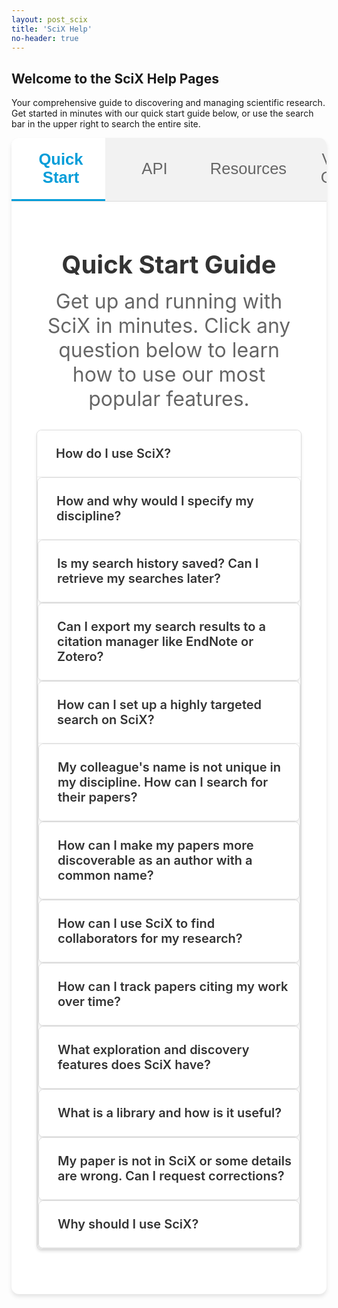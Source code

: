 ```yaml
---
layout: post_scix
title: 'SciX Help'
no-header: true
---
```


<div class="help-page">
<h2>Welcome to the SciX Help Pages</h2>

<p>Your comprehensive guide to discovering and managing scientific research. Get started in minutes with our quick start guide below, or use the search bar in the upper right to search the entire site.</p>

<!-- Tabbed Interface -->
<div class="tabbed-interface">
  <div class="tab-navigation">
    <button class="tab-button active" onclick="openTab(event, 'quickstart')">
      <span class="tab-icon"><i class="fa fa-rocket"></i></span>
      Quick Start
    </button>
    <button class="tab-button" onclick="openTab(event, 'api')">
      <span class="tab-icon"><i class="fa fa-code"></i></span>
      API
    </button>
    <button class="tab-button" onclick="openTab(event, 'resources')">
      <span class="tab-icon"><i class="fa fa-compass"></i></span>
      Resources
    </button>
    <button class="tab-button" onclick="openTab(event, 'video')">
      <span class="tab-icon"><i class="fa fa-play-circle"></i></span>
      Video Guide
    </button>
  </div>

  <!-- Quick Start Tab (Default Active) -->
  <div id="quickstart" class="tab-content active">
    <div class="tab-header">
      <h2>Quick Start Guide</h2>
      <p>Get up and running with SciX in minutes. Click any question below to learn how to use our most popular features.</p>
    </div>

<div class="faq-container">
    <div class="faq-item" id="how-to-search">
      <div class="faq-question" onclick="toggleFAQ('faq1')">
        <h3>How do I use SciX?</h3>
        <span class="faq-toggle">+</span>
      </div>
      <div class="faq-answer" id="faq1">
        <p>SciX is a powerful literature search platform that's simple to use. Type any keyword, topic, or author name and hit return for relevant results. For precise results, use targeted search fields:</p>
        
        <ul>
          <li><strong>Basic search:</strong> Searches all record metadata. Type <code>"hurricane"</code> to find 25,000+ records, including papers about hurricanes and papers by authors such as O. Hurricane. Or type <code>"Crutzen"</code>  to find 600+ results by various authors named Crutzen. </li>
          <li><strong>Topic search:</strong> Click abstract + year fields → <code>abs:"hurricane" year:2024-2025</code> → Recent hurricane papers</li>
          <li><strong>Author search:</strong> Click first author + year → <code>first_author:"Crutzen, Paul" year:1990</code> → His 4 first-author papers from 1990</li>
          <li><strong>Collaboration search:</strong> Click author twice + institution → <code>author:"Crutzen" author:"Andreae" inst:"Max Planck"</code> → Their joint Max Planck work</li>
        </ul>
        
        <p>See our <a href="{{ site.baseurl }}/scixhelp/gettingstarted-scix">Getting Started Tutorial</a> for more tips.</p>
      </div>
    </div>
    
    <div class="faq-item" id="create-account">
    <div class="faq-question" onclick="toggleFAQ('faq17')">
      <h3>Do I need an account to use SciX?</h3>
      <span class="faq-toggle">+</span>
    </div>
    <div class="faq-answer" id="faq17">
       <p>No, you do not need an account to use SciX. However, there are benefits to creating an account:</p>
       <ul>
         <li><strong>Alerts:</strong> Set up alerts to get updates on your favorite topics, authors, or papers using the bell icon</li>
         <li><strong>Libraries:</strong> Create and manage <a href="{{ site.baseurl }}/scixhelp/libraries-scix">personal libraries</a> to organize your research and share with colleagues</li>
         <li><strong>ORCiD integration:</strong> <a href="{{ site.baseurl }}/scixhelp/orcid-scix">Claim your papers</a> and get guaranteed author matches</li>
         <li><strong>Default discipline settings:</strong> Set your preferred discipline and search result sorting that persist across sessions</li>
         <li><strong>External links:</strong> Easy access to full-text articles and external resources by connecting your library subscriptions</li>
       </ul>
    </div>
  </div>
 
   <div class="faq-item" id="discipline-selection">
    <div class="faq-question" onclick="toggleFAQ('faq16')">
      <h3>How and why would I specify my discipline?</h3>
      <span class="faq-toggle">+</span>
    </div>
    <div class="faq-answer" id="faq16">
      <p>Specify your discipline to boost relevant content and improve search results:</p>
      
        <p><strong>Choose discpline from the top-left menu (boosts content):</strong> Select a preferred discipline for your search. Note: "General Science" corresponds primarily to physics, computer science, and chemistry content. This choice doesn't filter out other disciplines but <em>boosts the most relevant content</em> to appear closer to the top of your search results.</p>
      
      <p><strong>Left panel (filters content):</strong> Select a collection by discipline to <strong>filter out results</strong> that don't belong to your selected discipline. This gives you a more focused view of results within your field.</p>
      
      <p><strong>Account benefits:</strong> If you <a href="https://scixplorer.org/user/account/register">create an account</a>, you can select your discipline once and it will stay selected for your future searches until you change it.</p>
      
        <p>Learn more about the <a href="#create-account">benefits of creating an account</a>.</p>
    </div>
  </div>

  <div class="faq-item" id="search-history">
    <div class="faq-question" onclick="toggleFAQ('faq15')">
      <h3>Is my search history saved? Can I retrieve my searches later?</h3>
      <span class="faq-toggle">+</span>
    </div>
    <div class="faq-answer" id="faq15">
      <p>We don't track or save your search history, though we may offer an optional "recent searches" feature in the future.</p>
      <ul>
        <li><strong>No personal tracking:</strong> We collect aggregate search data but can't track back to you</li>
        <li><strong>Email alerts:</strong> Use bell button to set up notifications for your search</li>
        <li><strong>Save searches:</strong> After signing into your account, click the Bulk Actions menu → Add to Library. In the new library, note query in description</li>
        <li><strong>Revisit anytime:</strong> Access saved searches through your libraries</li>
      </ul>
      <p>Learn more about <a href="{{ site.baseurl }}/scixhelp/libraries-scix">library management</a> and <a href="{{ site.baseurl }}/scixhelp/userpreferences-scix/myscix">email notifications</a>.</p>
    </div>
  </div>

  <div class="faq-item" id="export-citations">
    <div class="faq-question" onclick="toggleFAQ('faq14')">
      <h3>Can I export my search results to a citation manager like EndNote or Zotero?</h3>
      <span class="faq-toggle">+</span>
    </div>
    <div class="faq-answer" id="faq14">
      <p>Yes! Export your search results to citation managers:</p>
      <ul>
        <li><strong>Bulk Actions menu:</strong> Export search results in most scientific reference formats</li>
        <li><strong>Supported formats:</strong> EndNote, Zotero, BibTeX, RIS, AGU, and most other formats used in Earth and space sciences, physics, and mathematics</li>
        <li><strong>Libraries:</strong> Same export options available for saved libraries</li>
      </ul>
      <!-- <p>Learn more about <a href="{{ site.baseurl }}/scixhelp/actions-scix/export">export options</a> and <a href="{{ site.baseurl }}/scixhelp/libraries-scix">library management</a>.</p> -->
    </div>
  </div>

  <div class="faq-item" id="targeted-search">
    <div class="faq-question" onclick="toggleFAQ('faq2')">
      <h3>How can I set up a highly targeted search on SciX?</h3>
      <span class="faq-toggle">+</span>
    </div>
    <div class="faq-answer" id="faq2">
      <p>Get precise results by being specific and combining details. Use field searches, operators, and filters:</p>
      <ul>
        <li><strong>Search text fields:</strong> <code>abs:</code>, <code>title:</code>, <code>full:</code>, <code>ack:</code></li>
        <li><strong>Search other fields:</strong> <code>author:</code>, <code>first_author:</code>, <code>year:</code>, <code>doctype:</code>, etc.</li>
        <li><strong>Combine fields: </strong> Use AND, OR, EXCLUDE (-), exact match (=) operators to combine different fields. If you enter more than one term, results must include all of them (i.e., default operator is AND).</li>
        <li><strong>Filter results:</strong> Use left panel filters after searching</li>
      </ul>
      
      <div class="search-examples-toggle" onclick="toggleSearchExamples()">
        <h4><i class="fa fa-search"></i> Search Examples <span class="examples-toggle">+</span></h4>
      </div>
      <div class="search-examples-content" id="search-examples">
        <div class="example-section">
          <h5>Author & Institution Searches:</h5>
          <ul>
            <li><code>author:"Manabe, Syukuro" year:1965-1970</code> → His early climate work</li>
            <li><code>first_author:"Haigh, Joanna" inst:"Imp Coll London"</code> → Her Imperial College papers</li>
          </ul>
        </div>
        <div class="example-section">
          <h5>Topic & Publication Searches:</h5>
          <ul>
            <li><code>abs:"volcano" full:"Fagradalsfjall" pubdate:[<"2021-02-01"]</code> → Pre-2021 volcano papers</li>
            <li><code>abs:"volcano" title:Krakatoa bibstem:"Natur"</code> → Nature volcano papers. See how to specify the <code>bibstem</code> for all journals <a href="https://www.scixplorer.org/journalsdb" target="_blank">here</a>.</li>
          </ul>
        </div>
        <div class="example-section">
          <h5>Combining with AND/OR:</h5>
          <ul>
            <li><code>author:("Manabe" OR "Wetherald") AND doctype:(inproceedings OR abstract)</code> → Conference papers by either</li>
            <li><code>author:"Lidmar-Bergström" title:("saprolite" OR "weathering")</code> → Her papers on either topic</li>
          </ul>
        </div>
        <div class="example-section">
          <h5>Excluding with Minus (-):</h5>
          <ul>
            <li><code>author:("Manabe" OR "Wetherald") -ack:NOAA</code> → Their papers without NOAA mentions</li>
            <li><code>author:"Cazenave" property:refereed -body:(precession OR nutation)</code> → Her refereed papers excluding Earth orientation</li>
          </ul>
        </div>
        <div class="example-section">
          <h5>Exact Match with Equals (=):</h5>
          <ul>
            <li><code>=author:"Makhubela, Tebogo V" abstract:"mine"</code> → Exact name match with "mine" in abstract</li>
            <li><code>author:"Makhubela, Tebogo V" =abstract:"mine" -abstract:"mining"</code> → Exact "mine" but not "mining"</li>
          </ul>
        </div>
      </div>
      
      <p>Learn more about <a href="{{ site.baseurl }}/scixhelp/search-scix">advanced search techniques</a>.</p>
    </div>
  </div>
  
  <div class="faq-item" id="common-name-search">
    <div class="faq-question" onclick="toggleFAQ('faq3')">
      <h3>My colleague's name is not unique in my discipline. How can I search for their papers?</h3>
      <span class="faq-toggle">+</span>
    </div>
    <div class="faq-answer" id="faq3">
      <p>Common names like "Sun, Jin" (6.5K results) or "Smith, John" (13.2K results) can be tricky. Below are some strategies that can help.</p>
      <p>Example 1:</p>
      <ul>
        <li><strong>Be specific:</strong> <code>author:"Smith, J. S."</code> or <code>=author:"Smith, J"</code> → exact matches</li>
        <li><strong>Use ORCiD:</strong> <code>orcid:"0000-0001-6066-793X"</code> → guaranteed author match (click green ORCiD icon next to an author name to search by their ORCiD")</li>
      </ul>
      <p>Example 2:</p>
      <ul>
        <li><strong>Add topics:</strong> <code>author:"Sun, Jin"</code> AND <code>abs:"electromagnetic"</code> → filter by research area (6.5K results → ~150 results)</li>
        <li><strong>Author box filters:</strong> Click arrow next to author name → expand name variants → include/exclude specific variants or co-authors</li>
        <li><strong>Filter institutions (if known):</strong> Left panel → Institutions → Select "OR St U" or "ETH Zurich" (6.5K results → ~500). Find institution abbreviations <a href="https://github.com/adsabs/CanonicalAffiliations/blob/master/parent_child.tsv" target="_blank">here</a>.</li>
        <li><strong>Explore </strong>Menu → <strong>Author network:</strong> Select group of known collaborators → Add to filter and search. Results in the few papers of interest</li>
      </ul>
      <p>Learn more about <a href="{{ site.baseurl }}/scixhelp/search-scix">advanced search techniques</a> and <a href="{{ site.baseurl }}/scixhelp/gettingstarted-scix/common-name">author search methods</a>.</p>
    </div>
  </div>
  
  <div class="faq-item" id="make-papers-discoverable">
    <div class="faq-question" onclick="toggleFAQ('faq4')">
      <h3>How can I make my papers more discoverable as an author with a common name?</h3>
      <span class="faq-toggle">+</span>
    </div>
    <div class="faq-answer" id="faq4">
      <p>Make your work easier to find:</p>
      <ul>
        <li><strong>Full name:</strong> Include middle initials for more specific matches</li>
        <li><strong>Stay consistent:</strong> Use same name format across all papers</li>
        <li><strong>Get ORCiD:</strong> <a href="https://orcid.org/">Create ID</a>, share on profiles, use on submissions, and <a href="{{ site.baseurl }}/scixhelp/orcid-scix">claim papers</a> in SciX</li>
        <li><strong>Name changes:</strong> <a href="{{ site.baseurl }}/scixhelp/policies-scix/name-changes/">See our name change policy</a> or <a href="mailto:help@scixplorer.org">email us</a> to link name variations</li>
        <li><strong>Share work:</strong> <a href="{{ site.baseurl }}/scixhelp/libraries-scix">Create public library</a> to showcase your papers</li>
      </ul>
    </div>
  </div>
  
  <div class="faq-item" id="find-collaborators">
    <div class="faq-question" onclick="toggleFAQ('faq5')">
      <h3>How can I use SciX to find collaborators for my research?</h3>
      <span class="faq-toggle">+</span>
    </div>
    <div class="faq-answer" id="faq5">
      <p>Search your topic (e.g., <code>abs:"sea level rise"</code> or <code>author:"Mitrovica, Jerry"</code>) then explore:</p>
      <ul>
        <li><strong>Explore Menu:</strong>
          <ul>
            <li><strong>Author networks:</strong> See who works together. Select individual authors or group of collaborators → Add to filter and search to see their papers.</li>
            <li><strong>Similar work:</strong> Search for your own papers and use the similar search to see related papers and authors. Learn more about <a href="{{ site.baseurl }}/scixhelp/search-scix/second-order/">similar search</a>.</li>
          </ul>
        </li>        
        <li><strong>Institution search:</strong> <code>inst:"Harvard U"</code> → find researchers at specific places</li>
        <li><strong>Funded projects:</strong> <code>abs:"sea level rise" doctype:proposal has:credit</code> → find published authors who were funded to work on this topic</li>
        <li><strong>Citations:</strong> Search for <code>citations(author:”Mitrovica, Jerry”)</code>. Click on the <strong>Explore</strong> menu to create a paper network or an author network of these citations</li>
      </ul>
      <p>Learn more in our <a href="{{ site.baseurl }}/scixhelp/gettingstarted-scix">Getting Started Tutorial</a>.</p>
    </div>
  </div>
  
  <div class="faq-item" id="track-citations">
    <div class="faq-question" onclick="toggleFAQ('faq6')">
      <h3>How can I track papers citing my work over time?</h3>
      <span class="faq-toggle">+</span>
    </div>
    <div class="faq-answer" id="faq6">
      <p>Track who's citing your work:</p>
      <ul>
        <li><strong>All citations:</strong> <code>citations(author:"Your Name")</code> → see papers citing your work</li>
        <li><strong>Specific papers:</strong> <code>citations(identifier:"PAPER_ID")</code> → track individual papers</li>
        <li><strong>Set alerts:</strong> Save searches by clicking the bell icon → get notified of new citations</li>
        <li><strong>View metrics:</strong> <strong>Metrics</strong> feature → see citation trends</li>
      </ul>
      <p>Learn more about <a href="{{ site.baseurl }}/scixhelp/search-scix/citations-and-references">finding citations</a> and <a href="{{ site.baseurl }}/scixhelp/libraries-scix">library management</a>.</p>
    </div>
  </div>
  
  <div class="faq-item" id="exploration-features">
    <div class="faq-question" onclick="toggleFAQ('faq7')">
      <h3>What exploration and discovery features does SciX have?</h3>
      <span class="faq-toggle">+</span>
    </div>
    <div class="faq-answer" id="faq7">
      <p>Discover new research with these powerful tools:</p>
      <ul>
        <li>Use the <strong>Explore</strong> menu to access:
          <ul>
            <li><strong>Paper Network:</strong> See how papers connect through shared references</li>
            <li><strong>Author Networks:</strong> Visualize who collaborates with whom</li>
            <li><strong>Smart search tools:</strong> <code>similar()</code> → papers like yours, <code>trending()</code> → what's popular, <code>useful()</code> → methods & tools, <code>reviews()</code> → top papers that cite your search results. Learn more about these <a href="{{ site.baseurl }}/scixhelp/search-scix/second-order/">advanced search tools</a></li>
          </ul>
        </li>
        <li><strong>Co-reads:</strong> See what else people who read your paper also read</li>
        <li><strong>Highlights:</strong> Turn on using gear button above search results</li>
        <li><strong>Data & Software:</strong> <code>similar(PAPER_ID) doctype:software OR doctype:data</code> → find software or data relevant to a paper's topic</li>
      </ul>
    </div>
  </div>
    
  <div class="faq-item" id="what-is-library">
    <div class="faq-question" onclick="toggleFAQ('faq9')">
      <h3>What is a library and how is it useful?</h3>
      <span class="faq-toggle">+</span>
    </div>
    <div class="faq-answer" id="faq9">
      <p>Libraries help you organize and manage your research:</p>
      <ul>
        <li><strong>Group papers:</strong> Organize by topic, project, or any way you want</li>
        <li><strong>Build collections:</strong> Gather comprehensive lists for literature reviews</li>
        <li><strong>Share with others:</strong> Make public libraries or collaborate with colleagues</li>
        <li><strong>Export citations:</strong> Download in AGU, BibTeX, RIS, or other popular formats</li>
        <li><strong>Track impact:</strong> See citation patterns and metrics for your papers</li>
        <li><strong>Find connections:</strong> Use Paper Network to see how papers relate</li>
      </ul>
      <p>Learn how to <a href="{{ site.baseurl }}/scixhelp/libraries-scix/creating-libraries">create and manage libraries</a> (requires creating an account).</p>
    </div>
  </div>
  
  <div class="faq-item" id="request-corrections">
    <div class="faq-question" onclick="toggleFAQ('faq11')">
      <h3>My paper is not in SciX or some details are wrong. Can I request corrections?</h3>
      <span class="faq-toggle">+</span>
    </div>
    <div class="faq-answer" id="faq11">
      <p>Yes! Here's how to request corrections:</p>
      <ul>
        <li><strong>Missing papers:</strong> Use our <a href="https:/scixplorer.org/feedback/missingrecord">Submit Abstract Form</a> to report missing papers</li>
        <li><strong>Wrong details:</strong> Use the same form to report errors in existing records</li>
        <li><strong>Timing:</strong> New arXiv papers appear daily, published articles weekly</li>
        <li><strong>What we cover:</strong> Refereed articles, arXiv preprints, conference papers, and other scholarly works</li>
        <li><strong>Data sources:</strong> We work with publishers and arXiv for comprehensive coverage</li>
      </ul>
      <p>For other help, contact us at <a href="mailto:help@scixplorer.org">help@scixplorer.org</a>.</p>
    </div>
  </div>
    
  <div class="faq-item" id="why-use-scix">
    <div class="faq-question" onclick="toggleFAQ('faq13')">
      <h3>Why should I use SciX?</h3>
      <span class="faq-toggle">+</span>
    </div>
    <div class="faq-answer" id="faq13">
      <p>SciX makes research discovery and management easier:</p>
      <ul>
         <li><strong>Comprehensive coverage:</strong> Access millions of records — scientific papers, conference proceedings, PhD theses, data, software, proposals, and more — covering Earth and space sciences and related fields</li>
        <li><strong>Smart search:</strong> Find exactly what you need with powerful search tools and filters</li>
        <li><strong>Discover connections:</strong> See how papers, authors, and ideas connect through networks</li>
        <li><strong>Organize your work:</strong> Create libraries to manage and share your research</li>
        <li><strong>Track impact:</strong> Monitor citations and analyze the influence of your work</li>
        <li><strong>Stay current:</strong> Find trending papers to discover what's popular in your field</li>
        <li><strong>Free and open:</strong> Access all features without cost or restrictions</li>
        <li><strong>Built by scientists, for scientists:</strong> Designed specifically for the scientific community's needs</li>
      </ul>
      <p>Learn more about what SciX can do for you at <a href="https://www.scixplorer.org/home" target="_blank">scixplorer.org/home</a>.</p>
    </div>
  </div>
</div>

  </div>

  <!-- API Tab -->
  <div id="api" class="tab-content">
    <div class="tab-header">
      <h2>API Access</h2>
      <p>Use SciX programmatically with our comprehensive REST API.</p>
    </div>
    
    <!-- API Note -->
    <div class="api-note">
      <div class="api-note-content">
        <i class="fa fa-info-circle"></i>
        <strong>Note:</strong> SciX uses the same API as ADS (Astrophysics Data System, our sister website). If you're familiar with the ADS API, you can use the same endpoints and authentication methods with SciX.
      </div>
    </div>
    
    <div class="help-content">
      <div class="help-section">
        <h3><i class="fa fa-rocket"></i> First Steps</h3>
        <p>Get up and running with the SciX API in minutes:</p>
        <ul>
          <li><strong>Get your token:</strong> Visit your <a href="https://scixplorer.org/user/settings/token" target="_blank">API token settings</a></li>
          <li><strong>Read the docs:</strong> Check our <a href="https://github.com/adsabs/adsabs-dev-api/blob/master/README.md" target="_blank">introductory API documentation</a></li>
          <li><strong>Try examples:</strong> Explore our <a href="https://github.com/adsabs/adsabs-dev-api" target="_blank">Jupyter notebooks</a> with code samples</li>
        </ul>
      </div>
      
      <div class="help-section">
        <h3><i class="fa fa-book"></i> Full Documentation</h3>
        <p>Comprehensive API reference with interactive examples:</p>
        <ul>
          <li><strong>Interactive docs:</strong> <a href="https://ui.adsabs.harvard.edu/help/api/api-docs.html" target="_blank">Full API documentation</a> with live testing</li>
          <li><strong>Code examples:</strong> Python, R, and other language examples in our <a href="https://github.com/adsabs/adsabs-dev-api" target="_blank">GitHub repository</a></li>
          <li><strong>API terms:</strong> Read our <a href="{{ site.baseurl }}/scixhelp/terms-scix">API terms of use</a></li>
        </ul>
      </div>
      
      <div class="help-section">
        <h3><i class="fa fa-bolt"></i> Key Features</h3>
        <p>The SciX API provides access to:</p>
        <ul>
          <li><strong>Search:</strong> Query millions of scientific papers</li>
          <li><strong>Metrics:</strong> Access citation counts and impact data</li>
          <li><strong>Export:</strong> Download results in various formats (BibTeX, RIS, etc.)</li>
          <li><strong>Libraries:</strong> Manage and access your saved collections</li>
          <li><strong>Author data:</strong> Retrieve author information and networks</li>
        </ul>
      </div>
      
      <div class="help-section">
        <h3><i class="fa fa-cog"></i> Rate Limits & Support</h3>
        <p>API usage guidelines and support:</p>
        <ul>
          <li><strong>Rate limits:</strong> Free accounts have generous limits for most use cases</li>
          <li><strong>Higher limits:</strong> Contact us for increased rate limits if needed</li>
          <li><strong>Support:</strong> Email <a href="mailto:help@scixplorer.org">help@scixplorer.org</a> for API questions</li>
        </ul>
      </div>
    </div>
  </div>

  <!-- Resources Tab -->
  <div id="resources" class="tab-content">
    <div class="tab-header">
      <h2>Resources & Support</h2>
      <p>Find additional help, stay updated, and get the support you need.</p>
    </div>
    
    <!-- Help Navigation & Contact -->
    <div class="help-navigation-section">
      <div class="help-nav-content">
        <div class="help-nav-item">
          <h3><i class="fa fa-book"></i> Browse Topics</h3>
          <p>All help topics are organized in the left sidebar for easy navigation. Or simply use the search bar in the upper right to search the entire help site</p>
        </div>
        <div class="help-nav-item">
          <h3><i class="fa fa-newspaper-o"></i> Latest Updates</h3>
          <p>Visit the <a href="{{ site.baseurl }}/scixblog">SciX blog</a> for the latest information and updates</p>
        </div>
        <div class="help-nav-item">
          <h3><i class="fa fa-home"></i> Learn More About SciX</h3>
          <p>Discover all the features and capabilities of SciX at <a href="https://scixplorer.org/home" target="_blank">scixplorer.org/home</a></p>
        </div>
        <div class="help-nav-item">
          <h3><i class="fa fa-question-circle"></i> Need More Help?</h3>
          <p>Can't find what you're looking for? <a href="mailto:help@scixplorer.org">Contact us at help@scixplorer.org</a></p>
        </div>
      </div>
    </div>
  </div>

  <!-- Video Guide Tab -->
  <div id="video" class="tab-content">
    <div class="tab-header">
      <h2>Video Tutorial</h2>
      <p>Watch our comprehensive video guide to get started with SciX</p>
    </div>
    <div class="video-container-large">
<div class="scalable scalable-16-9">
  <div class="scalable-content">
    <iframe src="https://www.youtube.com/embed/LeTFmhmPjs0" frameborder="0" allow="autoplay; encrypted-media" allowfullscreen></iframe>
  </div>
</div>
    </div>
  </div>

</div>


<style>
/* SciX Help Page Styles */

.help-page {
  /* Base styles for the help page */
}

.video-container-large {
  max-width: 900px;
  margin: 0 auto;
  background: #F2F2F2;
  border-radius: 12px;
  padding: 20px;
  box-shadow: 0 4px 6px rgba(0, 0, 0, 0.1);
}

.scalable {
  position: relative;
  width: 100%;
  height: 0;
  padding-bottom: 56.25%; /* 16:9 aspect ratio */
}

.scalable-16-9 {
  padding-bottom: 56.25%;
}

.scalable-content {
  position: absolute;
  top: 0;
  left: 0;
  width: 100%;
  height: 100%;
}

.help-navigation-section {
  background: white;
  padding: 50px 20px;
  margin: 40px 0;
  border-top: 1px solid #e9ecef;
}

.help-nav-content {
  display: grid;
  grid-template-columns: repeat(auto-fit, minmax(250px, 1fr));
  gap: 30px;
  max-width: 1000px;
  margin: 0 auto;
}

.help-nav-item {
  text-align: center;
  padding: 20px;
  border-radius: 8px;
  transition: all 0.3s ease;
}

.help-nav-item:hover {
  background: #F2F2F2;
  transform: translateY(-2px);
}

.help-page .help-nav-item h3 {
  font-size: 1.4rem;
  color: #333;
  margin-bottom: 10px;
  font-weight: 600;
}

.help-nav-item p {
  color: #666;
  line-height: 1.5;
  margin: 0;
  font-size: 1.4rem;
}

.help-nav-item a {
  color: #049DD9;
  text-decoration: none;
  font-weight: 500;
}

.help-nav-item a:hover {
  color: #5FBFAE;
  text-decoration: underline;
}

/* API Note Styles */
.api-note {
  background: #f8f9fa;
  border-left: 4px solid #049DD9;
  border-radius: 4px;
  margin: 20px 0 30px 0;
  padding: 0;
  box-shadow: 0 2px 4px rgba(0, 0, 0, 0.1);
}

.api-note-content {
  padding: 15px 20px;
  display: flex;
  align-items: flex-start;
  gap: 10px;
  font-size: 1.4rem;
  line-height: 1.5;
  color: #333;
}

.api-note-content i {
  color: #049DD9;
  font-size: 1.4rem;
  margin-top: 2px;
  flex-shrink: 0;
}

.api-note-content strong {
  color: #049DD9;
  font-weight: 600;
}

/* Search Examples Styles */
.search-examples-toggle {
  background: #f8f9fa;
  border: 1px solid #e9ecef;
  border-radius: 6px;
  padding: 12px 16px;
  margin: 15px 0;
  cursor: pointer;
  transition: all 0.3s ease;
}

.search-examples-toggle:hover {
  background: #e9ecef;
  border-color: #049DD9;
}

.search-examples-toggle h4 {
  margin: 0;
  font-size: 1.4rem;
  color: #333;
  display: flex;
  align-items: center;
  justify-content: space-between;
}

.search-examples-toggle i {
  color: #049DD9;
  margin-right: 8px;
}

.examples-toggle {
  font-size: 1.2rem;
  font-weight: bold;
  color: #049DD9;
}

.search-examples-content {
  display: none;
  background: #f8f9fa;
  border: 1px solid #e9ecef;
  border-top: none;
  border-radius: 0 0 6px 6px;
  padding: 20px;
  margin: -15px 0 15px 0;
}

.search-examples-content.active {
  display: block;
}

.example-section {
  margin-bottom: 20px;
}

.example-section:last-child {
  margin-bottom: 0;
}

.example-section h5 {
  color: #333;
  font-size: 1.3rem;
  margin-bottom: 10px;
  font-weight: 600;
}

.example-section ul {
  margin: 0;
  padding-left: 20px;
}

.example-section li {
  margin-bottom: 8px;
  font-size: 1.4rem;
  line-height: 1.5;
}


.tabbed-interface {
  max-width: 1200px;
  margin: 0 auto;
  background: white;
  border-radius: 12px;
  box-shadow: 0 4px 6px rgba(0, 0, 0, 0.1);
  overflow: hidden;
  margin-bottom: 40px;
}

.tab-navigation {
  display: flex;
  background: #F2F2F2;
  border-bottom: 1px solid #ddd;
  overflow-x: auto;
}

.tab-button {
  flex: 1;
  min-width: 150px;
  padding: 20px 15px;
  border: none;
  background: transparent;
  cursor: pointer;
  display: flex;
  align-items: center;
  justify-content: center;
  gap: 8px;
  font-size: 1.6rem;
  font-weight: 500;
  color: #666;
  transition: all 0.3s ease;
  border-bottom: 3px solid transparent;
}

.tab-button:hover {
  background: #e9ecef;
  color: #333;
}

.tab-button.active {
  background: white;
  color: #049DD9;
  border-bottom-color: #049DD9;
  font-weight: 600;
}

.tab-icon {
  font-size: 1.2rem;
}

.tab-content {
  display: none;
  padding: 20px 40px 40px 40px;
  min-height: 500px;
}

.tab-content.active {
  display: block;
}

.tab-header {
  text-align: center;
  margin-bottom: 15px;
}

.help-page .tab-header h2 {
  font-size: 2.5rem;
  color: #333;
  margin-bottom: 15px;
  font-weight: 700;
}

.tab-header p {
  font-size: 2rem;
  color: #666;
  max-width: 600px;
  margin: 0 auto;
}

.help-content {
  max-width: 800px;
  margin: 0 auto;
}

.help-section {
  background: #F2F2F2;
  padding: 30px;
  margin-bottom: 20px;
  border-radius: 8px;
  border-left: 4px solid #049DD9;
}

.help-page .help-section h3 {
  color: #333;
  margin-bottom: 15px;
  font-size: 2rem;
}

.help-section p {
  color: #666;
  line-height: 1.6;
  margin-bottom: 10px;
  font-size: 1.8rem;
}

.help-section ul {
  margin: 15px 0;
  padding-left: 20px;
}

.help-section li {
  color: #666;
  margin-bottom: 8px;
  line-height: 1.5;
  font-size: 1.8rem;
}

.help-section code {
  background: #e9ecef;
  padding: 2px 6px;
  border-radius: 4px;
  font-family: 'Courier New', monospace;
  color: #d63384;
}

.faq-toc {
  background: #f8f9fa;
  padding: 20px;
  border-radius: 8px;
  margin: 20px 0;
  border-left: 4px solid #049DD9;
}

.faq-toc h3 {
  margin: 0 0 15px 0;
  color: #333;
  font-size: 1.3rem;
  font-weight: 600;
}

.toc-grid {
  display: grid;
  grid-template-columns: repeat(auto-fit, minmax(200px, 1fr));
  gap: 10px;
}

.toc-link {
  display: block;
  padding: 8px 12px;
  background: white;
  border: 1px solid #ddd;
  border-radius: 4px;
  text-decoration: none;
  color: #333;
  font-size: 0.9rem;
  transition: all 0.3s ease;
}

.toc-link:hover {
  background: #049DD9;
  color: white;
  border-color: #049DD9;
  transform: translateY(-1px);
  box-shadow: 0 2px 4px rgba(0,0,0,0.1);
}

.faq-container {
  max-width: 900px;
  margin: 30px auto;
  display: flex;
  flex-direction: column;
  gap: 15px;
}

.faq-item {
  background: #fff;
  border: 1px solid #ddd;
  border-radius: 8px;
  box-shadow: 0 2px 4px rgba(0,0,0,0.1);
  overflow: hidden;
}

.faq-question {
  padding: 25px 30px;
  cursor: pointer;
  display: flex;
  justify-content: space-between;
  align-items: center;
  background: #fff;
  transition: background-color 0.3s ease;
  border: none;
  width: 100%;
}

.faq-question:hover {
  background: #f8f9fa;
}

.help-page .faq-question h3 {
  margin: 0;
  font-size: 20px;
  font-weight: 600;
  color: #333;
  text-align: left;
  flex: 1;
}

.faq-toggle {
  font-size: 24px;
  font-weight: 900;
  color: #666;
  transition: all 0.3s ease;
  margin-left: 15px;
  min-width: 24px;
  text-align: center;
  display: inline-block;
  line-height: 1;
}

.faq-question.active .faq-toggle {
  color: #049DD9;
}

.faq-answer {
  padding: 0 30px;
  max-height: 0;
  overflow: hidden;
  transition: max-height 0.3s ease, padding 0.3s ease;
  background: #f8f9fa;
  border-top: 1px solid #eee;
}

.faq-answer.active {
  padding: 25px 30px;
  max-height: 1000px;
}

.faq-answer p {
  margin: 0 0 15px 0;
  color: #555;
  line-height: 1.6;
}

.faq-answer ul, .faq-answer ol {
  margin: 0 0 15px 0;
  padding-left: 25px;
  color: #555;
}

.faq-answer li {
  margin-bottom: 10px;
  line-height: 1.5;
}

.faq-answer a {
  color: #007bff;
  text-decoration: none;
}

.faq-answer a:hover {
  color: #0056b3;
  text-decoration: underline;
}

.faq-answer strong {
  color: #333;
  font-weight: 600;
}

/* Dark mode support */
[data-theme='dark'] .video-container-large {
  background: #404040;
}

[data-theme='dark'] .tabbed-interface {
  background: #2c2c2c;
}

[data-theme='dark'] .tab-navigation {
  background: #404040;
  border-bottom-color: #666;
}

[data-theme='dark'] .tab-button {
  color: #cccccc;
}

[data-theme='dark'] .tab-button:hover {
  background: #555;
  color: #ffffff;
}

[data-theme='dark'] .tab-button.active {
  background: #2c2c2c;
  color: #049DD9;
}

[data-theme='dark'] .help-page .tab-header h2 {
  color: #ffffff;
}

[data-theme='dark'] .tab-header p {
  color: #cccccc;
}

[data-theme='dark'] .help-section {
  background: #404040;
}

[data-theme='dark'] .help-page .help-section h3 {
  color: #ffffff;
}

[data-theme='dark'] .help-section p,
[data-theme='dark'] .help-section li {
  color: #cccccc;
}

[data-theme='dark'] .help-navigation-section {
  background: #2c2c2c;
  border-top-color: #404040;
}

[data-theme='dark'] .help-nav-item:hover {
  background: #404040;
}

[data-theme='dark'] .help-page .help-nav-item h3 {
  color: #ffffff;
}

[data-theme='dark'] .help-nav-item p {
  color: #cccccc;
}

[data-theme='dark'] .help-nav-item a {
  color: #049DD9;
}

[data-theme='dark'] .help-nav-item a:hover {
  color: #5FBFAE;
}

[data-theme='dark'] .faq-item {
  background: #2c2c2c;
  border: 1px solid #404040;
  box-shadow: 0 2px 8px rgba(0,0,0,0.3);
}

[data-theme='dark'] .faq-question {
  background: #2c2c2c;
}

[data-theme='dark'] .faq-question:hover {
  background: #3a3a3a;
}

[data-theme='dark'] .help-page .faq-question h3 {
  color: #ffffff;
}

[data-theme='dark'] .faq-toggle {
  color: #cccccc;
}

[data-theme='dark'] .faq-question.active .faq-toggle {
  color: #049DD9;
}

[data-theme='dark'] .faq-answer {
  background: #1a1a1a;
  border-top: 1px solid #404040;
}

[data-theme='dark'] .faq-answer p {
  color: #e0e0e0;
}

[data-theme='dark'] .faq-answer ul, 
[data-theme='dark'] .faq-answer ol {
  color: #e0e0e0;
}

[data-theme='dark'] .faq-answer a {
  color: #4a9eff;
}

[data-theme='dark'] .faq-answer a:hover {
  color: #6bb6ff;
}

[data-theme='dark'] .faq-answer strong {
  color: #ffffff;
}

[data-theme='dark'] .faq-toc {
  background: #404040;
}

[data-theme='dark'] .faq-toc h3 {
  color: #ffffff;
}

[data-theme='dark'] .toc-link {
  background: #2c2c2c;
  border-color: #555;
  color: #cccccc;
}

[data-theme='dark'] .toc-link:hover {
  background: #049DD9;
  color: white;
  border-color: #049DD9;
}

/* Responsive design */
@media (max-width: 768px) {
  .tab-navigation {
    flex-direction: column;
  }
  
  .tab-button {
    min-width: auto;
    padding: 15px;
    border-bottom: 1px solid #ddd;
    border-right: none;
  }
  
  .tab-button.active {
    border-bottom-color: #ddd;
    border-right: 3px solid #049DD9;
  }
  
  .tab-content {
    padding: 15px 20px 20px 20px;
  }
  
  .help-page .tab-header h2 {
    font-size: 2.2rem;
  }
  
  .tab-header p {
    font-size: 1.2rem;
  }
}
</style>

<script>
function toggleFAQ(faqId) {
  const answer = document.getElementById(faqId);
  const question = answer.previousElementSibling;
  const toggle = question.querySelector('.faq-toggle');
  
  if (answer.classList.contains('active')) {
    answer.classList.remove('active');
    question.classList.remove('active');
    toggle.textContent = '+';
    // Save state to localStorage
    localStorage.setItem('faq_' + faqId, 'closed');
  } else {
    answer.classList.add('active');
    question.classList.add('active');
    toggle.textContent = '−';
    // Save state to localStorage
    localStorage.setItem('faq_' + faqId, 'open');
  }
}

function openTab(evt, tabName) {
  // Hide all tab contents
  const tabContents = document.getElementsByClassName('tab-content');
  for (let i = 0; i < tabContents.length; i++) {
    tabContents[i].classList.remove('active');
  }
  
  // Remove active class from all tab buttons
  const tabButtons = document.getElementsByClassName('tab-button');
  for (let i = 0; i < tabButtons.length; i++) {
    tabButtons[i].classList.remove('active');
  }
  
  // Show the selected tab content and mark button as active
  document.getElementById(tabName).classList.add('active');
  evt.currentTarget.classList.add('active');
  
  // Save the active tab to localStorage
  localStorage.setItem('scixhelp_active_tab', tabName);
}

// Toggle search examples
function toggleSearchExamples() {
  const content = document.getElementById('search-examples');
  const toggle = document.querySelector('.examples-toggle');
  
  // First ensure the parent FAQ is expanded
  const faqAnswer = content.closest('.faq-answer');
  const faqQuestion = faqAnswer.previousElementSibling;
  const faqToggle = faqQuestion.querySelector('.faq-toggle');
  
  if (!faqAnswer.classList.contains('active')) {
    faqAnswer.classList.add('active');
    faqQuestion.classList.add('active');
    faqToggle.textContent = '−';
  }
  
  if (content.classList.contains('active')) {
    content.classList.remove('active');
    toggle.textContent = '+';
  } else {
    content.classList.add('active');
    toggle.textContent = '−';
  }
}


// Smooth scrolling for anchor links and auto-open FAQ
document.querySelectorAll('a[href^="#"]').forEach(anchor => {
  anchor.addEventListener('click', function (e) {
    e.preventDefault();
    const target = document.querySelector(this.getAttribute('href'));
    if (target) {
      target.scrollIntoView({
        behavior: 'smooth',
        block: 'start'
      });
      
      // If it's an FAQ item, open it automatically
      if (target.classList.contains('faq-item')) {
        const faqAnswer = target.querySelector('.faq-answer');
        const faqQuestion = target.querySelector('.faq-question');
        if (faqAnswer && faqQuestion) {
          // Close all other FAQs first
          document.querySelectorAll('.faq-answer.active').forEach(answer => {
            answer.classList.remove('active');
          });
          document.querySelectorAll('.faq-question.active').forEach(question => {
            question.classList.remove('active');
            const toggle = question.querySelector('.faq-toggle');
            if (toggle) toggle.textContent = '+';
          });
          
          // Open the target FAQ
          faqAnswer.classList.add('active');
          faqQuestion.classList.add('active');
          const toggle = faqQuestion.querySelector('.faq-toggle');
          if (toggle) toggle.textContent = '−';
        }
      }
    }
  });
});

// Restore FAQ states from localStorage
function restoreFAQStates() {
  const faqItems = document.querySelectorAll('.faq-item');
  faqItems.forEach(item => {
    const faqAnswer = item.querySelector('.faq-answer');
    const faqQuestion = item.querySelector('.faq-question');
    const faqId = faqAnswer.id;
    
    if (faqId) {
      const savedState = localStorage.getItem('faq_' + faqId);
      if (savedState === 'open') {
        faqAnswer.classList.add('active');
        faqQuestion.classList.add('active');
        const toggle = faqQuestion.querySelector('.faq-toggle');
        if (toggle) toggle.textContent = '−';
      }
    }
  });
}

// Restore tab state from localStorage
function restoreTabState() {
  const savedTab = localStorage.getItem('scixhelp_active_tab');
  if (savedTab) {
    // Find the tab button that corresponds to the saved tab
    const tabButtons = document.getElementsByClassName('tab-button');
    for (let i = 0; i < tabButtons.length; i++) {
      const button = tabButtons[i];
      const onclickAttr = button.getAttribute('onclick');
      if (onclickAttr && onclickAttr.includes(savedTab)) {
        // Simulate clicking the tab button
        openTab({ currentTarget: button }, savedTab);
        break;
      }
    }
  }
}

// Auto-open FAQ on page load if there's a hash in the URL
document.addEventListener('DOMContentLoaded', function() {
  // First restore saved FAQ states
  restoreFAQStates();
  
  // Restore the active tab
  restoreTabState();
  
  // Then handle URL hash if present
  if (window.location.hash) {
    const target = document.querySelector(window.location.hash);
    if (target && target.classList.contains('faq-item')) {
      const faqAnswer = target.querySelector('.faq-answer');
      const faqQuestion = target.querySelector('.faq-question');
      if (faqAnswer && faqQuestion) {
        // Close all other FAQs first
        document.querySelectorAll('.faq-answer.active').forEach(answer => {
          answer.classList.remove('active');
        });
        document.querySelectorAll('.faq-question.active').forEach(question => {
          question.classList.remove('active');
          const toggle = question.querySelector('.faq-toggle');
          if (toggle) toggle.textContent = '+';
        });
        
        // Open the target FAQ
        faqAnswer.classList.add('active');
        faqQuestion.classList.add('active');
        const toggle = faqQuestion.querySelector('.faq-toggle');
        if (toggle) toggle.textContent = '−';
      }
    }
  }
});
</script>
</div>
